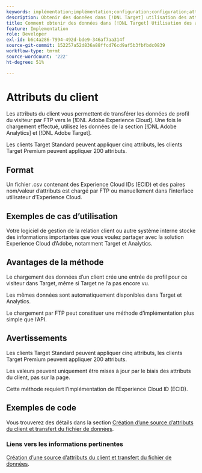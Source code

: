 ```yaml
---
keywords: implémentation;implémentation;configuration;configuration;attributs du client
description: Obtenir des données dans [!DNL Target] utilisation des attributs du client.
title: Comment obtenir des données dans [!DNL Target] Utilisation des attributs du client ?
feature: Implementation
role: Developer
exl-id: b6c4a286-7994-492d-bde9-346af7aa314f
source-git-commit: 152257a52d836a88ffcd76cd9af5b3fbfbdc0839
workflow-type: tm+mt
source-wordcount: '222'
ht-degree: 51%

---
```


# Attributs du client

Les attributs du client vous permettent de transférer les données de profil du visiteur par FTP vers le [!DNL Adobe Experience Cloud]. Une fois le chargement effectué, utilisez les données de la section [!DNL Adobe Analytics] et [!DNL Adobe Target].

Les clients Target Standard peuvent appliquer cinq attributs, les clients Target Premium peuvent appliquer 200 attributs.

## Format

Un fichier .csv contenant des Experience Cloud IDs (ECID) et des paires nom/valeur d’attributs est chargé par FTP ou manuellement dans l’interface utilisateur d’Experience Cloud.

## Exemples de cas d’utilisation

Votre logiciel de gestion de la relation client ou autre système interne stocke des informations importantes que vous voulez partager avec la solution Experience Cloud d’Adobe, notamment Target et Analytics.

## Avantages de la méthode

Le chargement des données d’un client crée une entrée de profil pour ce visiteur dans Target, même si Target ne l’a pas encore vu.

Les mêmes données sont automatiquement disponibles dans Target et Analytics.

Le chargement par FTP peut constituer une méthode d’implémentation plus simple que l’API.

## Avertissements

Les clients Target Standard peuvent appliquer cinq attributs, les clients Target Premium peuvent appliquer 200 attributs.

Les valeurs peuvent uniquement être mises à jour par le biais des attributs du client, pas sur la page.

Cette méthode requiert l’implémentation de l’Experience Cloud ID (ECID).

## Exemples de code

Vous trouverez des détails dans la section [Création d’une source d’attributs du client et transfert du fichier de données](https://experienceleague.adobe.com/docs/core-services/interface/customer-attributes/t-crs-usecase.html).

### Liens vers les informations pertinentes

[Création d’une source d’attributs du client et transfert du fichier de données](https://experienceleague.adobe.com/docs/core-services/interface/customer-attributes/t-crs-usecase.html).
